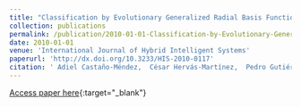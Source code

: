 ```yaml
---
title: "Classification by Evolutionary Generalized Radial Basis Functions"
collection: publications
permalink: /publication/2010-01-01-Classification-by-Evolutionary-Generalized-Radial-Basis-Functions
date: 2010-01-01
venue: 'International Journal of Hybrid Intelligent Systems'
paperurl: 'http://dx.doi.org/10.3233/HIS-2010-0117'
citation: ' Adiel Castaño-Méndez,  César Hervás-Martínez,  Pedro Gutiérrez,  Francisco Fernandez-Navarro,  M. García, &quot;Classification by Evolutionary Generalized Radial Basis Functions.&quot; International Journal of Hybrid Intelligent Systems, 2010.'
---
```

[Access paper here](http://dx.doi.org/10.3233/HIS-2010-0117){:target="_blank"}
